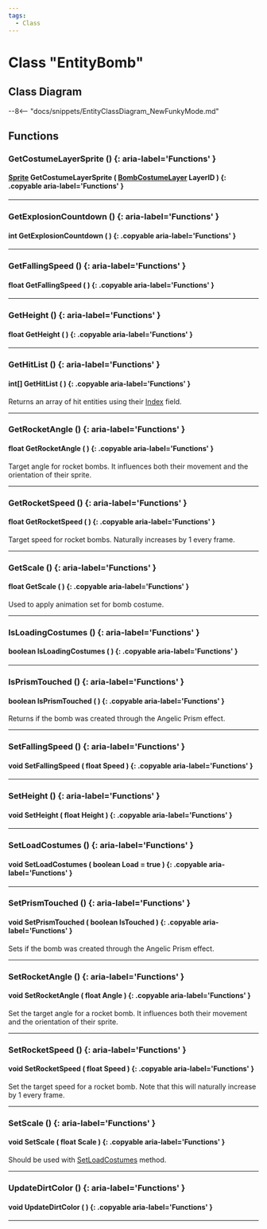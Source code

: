 ```yaml
---
tags:
  - Class
---
```

# Class "EntityBomb"

## Class Diagram
--8<-- "docs/snippets/EntityClassDiagram_NewFunkyMode.md"
## Functions

### GetCostumeLayerSprite () {: aria-label='Functions' }
#### [Sprite](Sprite.md) GetCostumeLayerSprite ( [BombCostumeLayer](enums/BombCostumeLayer.md) LayerID ) {: .copyable aria-label='Functions' }

___
### GetExplosionCountdown () {: aria-label='Functions' }
#### int GetExplosionCountdown ( ) {: .copyable aria-label='Functions' }

___
### GetFallingSpeed () {: aria-label='Functions' }
#### float GetFallingSpeed ( ) {: .copyable aria-label='Functions' }

___
### GetHeight () {: aria-label='Functions' }
#### float GetHeight ( ) {: .copyable aria-label='Functions' }

___
### GetHitList () {: aria-label='Functions' }
#### int[] GetHitList ( ) {: .copyable aria-label='Functions' }
Returns an array of hit entities using their [Index](https://wofsauge.github.io/IsaacDocs/rep/Entity.html#index) field.

___
### GetRocketAngle () {: aria-label='Functions' }
#### float GetRocketAngle ( ) {: .copyable aria-label='Functions' }
Target angle for rocket bombs. It influences both their movement and the orientation of their sprite.

___
### GetRocketSpeed () {: aria-label='Functions' }
#### float GetRocketSpeed ( ) {: .copyable aria-label='Functions' }
Target speed for rocket bombs. Naturally increases by 1 every frame.

___
### GetScale () {: aria-label='Functions' }
#### float GetScale ( ) {: .copyable aria-label='Functions' }
Used to apply animation set for bomb costume.

___
### IsLoadingCostumes () {: aria-label='Functions' }
#### boolean IsLoadingCostumes ( ) {: .copyable aria-label='Functions' }

___
### IsPrismTouched () {: aria-label='Functions' }
#### boolean IsPrismTouched ( ) {: .copyable aria-label='Functions' }
Returns if the bomb was created through the Angelic Prism effect.

___
### SetFallingSpeed () {: aria-label='Functions' }
#### void SetFallingSpeed ( float Speed ) {: .copyable aria-label='Functions' }

___
### SetHeight () {: aria-label='Functions' }
#### void SetHeight ( float Height ) {: .copyable aria-label='Functions' }

___
### SetLoadCostumes () {: aria-label='Functions' }
#### void SetLoadCostumes ( boolean Load = true ) {: .copyable aria-label='Functions' }

___
### SetPrismTouched () {: aria-label='Functions' }
#### void SetPrismTouched ( boolean IsTouched ) {: .copyable aria-label='Functions' }
Sets if the bomb was created through the Angelic Prism effect.

___
### SetRocketAngle () {: aria-label='Functions' }
#### void SetRocketAngle ( float Angle ) {: .copyable aria-label='Functions' }
Set the target angle for a rocket bomb. It influences both their movement and the orientation of their sprite.

___
### SetRocketSpeed () {: aria-label='Functions' }
#### void SetRocketSpeed ( float Speed ) {: .copyable aria-label='Functions' }
Set the target speed for a rocket bomb. Note that this will naturally increase by 1 every frame.

___
### SetScale () {: aria-label='Functions' }
#### void SetScale ( float Scale ) {: .copyable aria-label='Functions' }
Should be used with [SetLoadCostumes](#setloadcostumes) method.

___
### UpdateDirtColor () {: aria-label='Functions' }
#### void UpdateDirtColor ( ) {: .copyable aria-label='Functions' }

___
